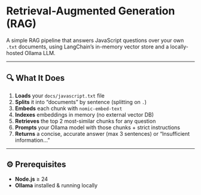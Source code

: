 # Retrieval-Augmented Generation (RAG)

A simple RAG pipeline that answers JavaScript questions over your own `.txt` documents, using LangChain’s in-memory vector store and a locally-hosted Ollama LLM.

---

## 🔍 What It Does

1. **Loads** your `docs/javascript.txt` file
2. **Splits** it into “documents” by sentence (splitting on `.`)
3. **Embeds** each chunk with `nomic-embed-text`
4. **Indexes** embeddings in memory (no external vector DB)
5. **Retrieves** the top 2 most-similar chunks for any question
6. **Prompts** your Ollama model with those chunks + strict instructions
7. **Returns** a concise, accurate answer (max 3 sentences) or “Insufficient information…”

---

## ⚙️ Prerequisites

- **Node.js** ≥ 24
- **Ollama** installed & running locally
